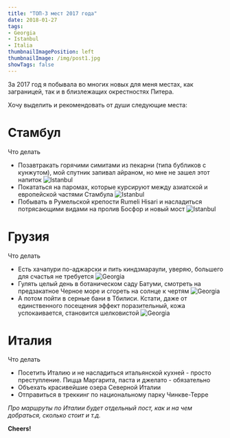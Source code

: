 ```yaml
---
title: "ТОП-3 мест 2017 года"
date: 2018-01-27
tags:
- Georgia
- Istanbul
- Italia
thumbnailImagePosition: left
thumbnailImage: /img/post1.jpg
showTags: false
---
```


За 2017 год я побывала во многих новых для меня местах, как заграницей, так и в близлежащих окрестностях Питера.
<!--more-->

Хочу выделить и рекомендовать от души следующие места:

# Стамбул

<dl><dt>Что делать</dt></dl>

- Позавтракать горячими симитами из пекарни (типа бубликов с кунжутом), мой спутник запивал айраном, но мне не зашел этот напиток
![Istanbul](/img/Istanbul1.jpg)
- Покататься на паромах, которые курсируют между азиатской и европейской частями Стамбула
![Istanbul](/img/Istanbul3.jpg)
- Побывать в Румельской крепости Rumeli Hisari и насладиться потрясающими видами на пролив Босфор и новый мост
![Istanbul](/img/Istanbul2.jpg)

# Грузия

<dl><dt>Что делать</dt></dl>

- Есть хачапури по-аджарски и пить киндзмараули, уверяю, большего для счастья не требуется
![Georgia](/img/Georgia3.jpg)
- Гулять целый день в ботаническом саду Батуми, смотреть на предзакатное Черное море и сгореть на солнце к чертям
![Georgia](/img/Georgia4.jpg)
- А потом пойти в серные бани в Тбилиси. Кстати, даже от единственного посещения эффект поразительный, кожа успокаивается, становится шелковистой
![Georgia](/img/Georgia5.jpg)

# Италия

<dl><dt>Что делать</dt></dl>

- Посетить Италию и не насладиться итальянской кухней - просто преступление. Пицца Маргарита, паста и джелато - обязательно
- Объехать красивейшие озера Северной Италии
- Отправиться в треккинг по национальному парку Чинкве-Терре

*Про маршруты по Италии будет отдельный пост, как и на чем добраться, сколько стоит и т.д.*

**Cheers!**
